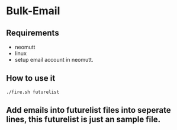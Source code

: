 # Bulk-Email

## Requirements
- neomutt
- linux
- setup email account in neomutt.

## How to use it 
``
./fire.sh futurelist
``
## Add emails into futurelist files into seperate lines, this futurelist is just an sample file.
